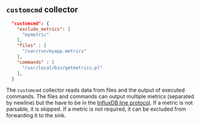 
## `customcmd` collector

```json
  "customcmd": {
    "exclude_metrics": [
      "mymetric"
    ],
    "files" : [
      "/var/run/myapp.metrics"
    ],
    "commands" : [
      "/usr/local/bin/getmetrics.pl"
    ],
  }
```

The `customcmd` collector reads data from files and the output of executed commands. The files and commands can output multiple metrics (separated by newline) but the have to be in the [InfluxDB line protocol](https://docs.influxdata.com/influxdb/cloud/reference/syntax/line-protocol/). If a metric is not parsable, it is skipped. If a metric is not required, it can be excluded from forwarding it to the sink.


